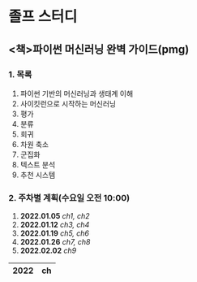졸프 스터디
===============================
<책>파이썬 머신러닝 완벽 가이드(pmg)
--------------------------
### 1. 목록
1. 파이썬 기반의 머신러닝과 생태계 이해
2. 사이킷런으로 시작하는 머신러닝
3. 평가
4. 분류
5. 회귀  
6. 차원 축소
7. 군집화  
8. 텍스트 분석
9. 추천 시스템

### 2. 주차별 계획(수요일 오전 10:00)
1. **2022.01.05** *ch1, ch2*
2. **2022.01.12** *ch3, ch4*
3. **2022.01.19** *ch5, ch6*
4. **2022.01.26** *ch7, ch8*
5. **2022.02.02** *ch9*


|2022|ch|
|-----|---|
